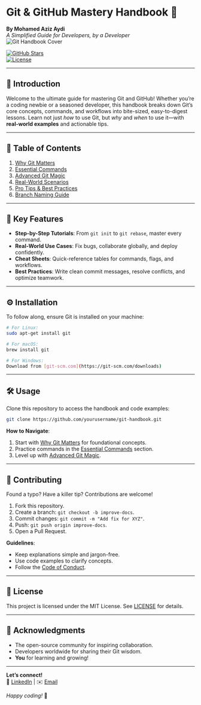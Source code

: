 
# Git & GitHub Mastery Handbook 📘  
**By Mohamed Aziz Aydi**  
*A Simplified Guide for Developers, by a Developer*  
![Git Handbook Cover](./assets/git-handbook-cover.jpg)  


[![GitHub Stars](https://img.shields.io/github/stars/yourusername/git-handbook?style=social)](https://github.com/yourusername/git-handbook)  
[![License](https://img.shields.io/badge/License-MIT-blue)](https://opensource.org/licenses/MIT)  

---

## 📖 **Introduction**  
Welcome to the ultimate guide for mastering Git and GitHub! Whether you’re a coding newbie or a seasoned developer, this handbook breaks down Git’s core concepts, commands, and workflows into bite-sized, easy-to-digest lessons. Learn not just *how* to use Git, but *why* and *when* to use it—with **real-world examples** and actionable tips.  

---

## 🚀 **Table of Contents**  
1. [Why Git Matters](#-why-git-matters)  
2. [Essential Commands](#-essential-commands)  
3. [Advanced Git Magic](#-advanced-git-magic)  
4. [Real-World Scenarios](#-real-world-scenarios)  
5. [Pro Tips & Best Practices](#-pro-tips--best-practices)  
6. [Branch Naming Guide](#-branch-naming-guide)  

---

## 🌟 **Key Features**  
- **Step-by-Step Tutorials**: From `git init` to `git rebase`, master every command.  
- **Real-World Use Cases**: Fix bugs, collaborate globally, and deploy confidently.  
- **Cheat Sheets**: Quick-reference tables for commands, flags, and workflows.  
- **Best Practices**: Write clean commit messages, resolve conflicts, and optimize teamwork.  

---

## ⚙️ **Installation**  
To follow along, ensure Git is installed on your machine:  
```bash  
# For Linux:  
sudo apt-get install git  

# For macOS:  
brew install git  

# For Windows:  
Download from [git-scm.com](https://git-scm.com/downloads)  
```

---

## 🛠️ **Usage**  
Clone this repository to access the handbook and code examples:  
```bash  
git clone https://github.com/yourusername/git-handbook.git  
```  

**How to Navigate**:  
1. Start with [Why Git Matters](#-why-git-matters) for foundational concepts.  
2. Practice commands in the [Essential Commands](#-essential-commands) section.  
3. Level up with [Advanced Git Magic](#-advanced-git-magic).  

---

## 🤝 **Contributing**  
Found a typo? Have a killer tip? Contributions are welcome!  
1. Fork this repository.  
2. Create a branch: `git checkout -b improve-docs`.  
3. Commit changes: `git commit -m "Add fix for XYZ"`.  
4. Push: `git push origin improve-docs`.  
5. Open a Pull Request.  

**Guidelines**:  
- Keep explanations simple and jargon-free.  
- Use code examples to clarify concepts.  
- Follow the [Code of Conduct](CODE_OF_CONDUCT.md).  

---

## 📜 **License**  
This project is licensed under the MIT License. See [LICENSE](LICENSE) for details.  

---

## 🙏 **Acknowledgments**  
- The open-source community for inspiring collaboration.  
- Developers worldwide for sharing their Git wisdom.  
- **You** for learning and growing!  

---

**Let’s connect!**  
🔗 [LinkedIn](https://linkedin.com/in/yourprofile) | ✉️ [Email](mailto:youremail@domain.com)  

*Happy coding!* 🚀  
